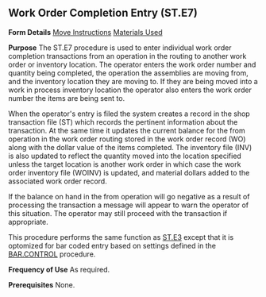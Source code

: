 ## Work Order Completion Entry (ST.E7)
<PageHeader />

**Form Details**
[Move Instructions](../ST-E7-1/README.md)
[Materials Used](../ST-E7-2/README.md)

**Purpose**
The ST.E7 procedure is used to enter individual work order completion
transactions from an operation in the routing to another work order or
inventory location. The operator enters the work order number and quantity
being completed, the operation the assemblies are moving from, and the
inventory location they are moving to. If they are being moved into a work in
process inventory location the operator also enters the work order number the
items are being sent to.

When the operator's entry is filed the system creates a record in the shop
transaction file (ST) which records the pertinent information about the
transaction. At the same time it updates the current balance for the from
operation in the work order routing stored in the work order record (WO) along
with the dollar value of the items completed. The inventory file (INV) is also
updated to reflect the quantity moved into the location specified unless the
target location is another work order in which case the work order inventory
file (WOINV) is updated, and material dollars added to the associated work
order record.

If the balance on hand in the from operation will go negative as a result of
processing the transaction a message will appear to warn the operator of this
situation. The operator may still proceed with the transaction if appropriate.

This procedure performs the same function as [ST.E3](../ST-E3/README.md) except that it
is optomized for bar coded entry based on settings defined in the
[BAR.CONTROL](../BAR-CONTROL/README.md) procedure.

**Frequency of Use**
As required.

**Prerequisites**
None.

<badge text= "Version 8.10.57 " vertical="middle" />

<PageFooter />
